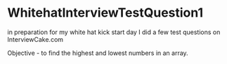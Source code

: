 # WhitehatInterviewTestQuestion1
in preparation for my white hat kick start day I did a few test questions on InterviewCake.com

Objective - to find the highest and lowest numbers in an array.
